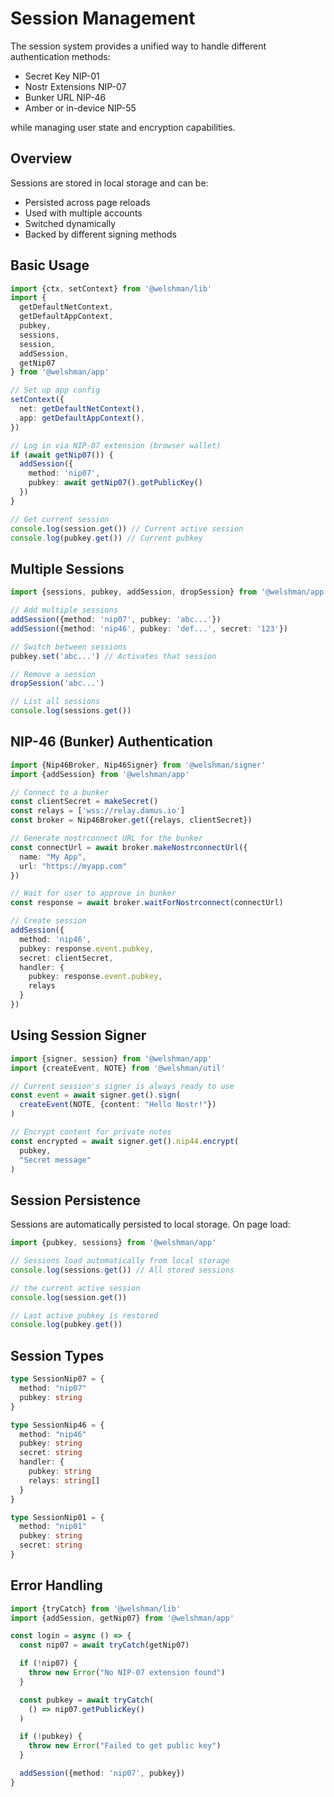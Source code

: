# Session Management

The session system provides a unified way to handle different authentication methods:
- Secret Key NIP-01
- Nostr Extensions NIP-07
- Bunker URL NIP-46
- Amber or in-device NIP-55

while managing user state and encryption capabilities.

## Overview

Sessions are stored in local storage and can be:
- Persisted across page reloads
- Used with multiple accounts
- Switched dynamically
- Backed by different signing methods

## Basic Usage

```typescript
import {ctx, setContext} from '@welshman/lib'
import {
  getDefaultNetContext,
  getDefaultAppContext,
  pubkey,
  sessions,
  session,
  addSession,
  getNip07
} from '@welshman/app'

// Set up app config
setContext({
  net: getDefaultNetContext(),
  app: getDefaultAppContext(),
})

// Log in via NIP-07 extension (browser wallet)
if (await getNip07()) {
  addSession({
    method: 'nip07',
    pubkey: await getNip07().getPublicKey()
  })
}

// Get current session
console.log(session.get()) // Current active session
console.log(pubkey.get()) // Current pubkey
```

## Multiple Sessions

```typescript
import {sessions, pubkey, addSession, dropSession} from '@welshman/app'

// Add multiple sessions
addSession({method: 'nip07', pubkey: 'abc...'})
addSession({method: 'nip46', pubkey: 'def...', secret: '123'})

// Switch between sessions
pubkey.set('abc...') // Activates that session

// Remove a session
dropSession('abc...')

// List all sessions
console.log(sessions.get())
```

## NIP-46 (Bunker) Authentication

```typescript
import {Nip46Broker, Nip46Signer} from '@welshman/signer'
import {addSession} from '@welshman/app'

// Connect to a bunker
const clientSecret = makeSecret()
const relays = ['wss://relay.damus.io']
const broker = Nip46Broker.get({relays, clientSecret})

// Generate nostrconnect URL for the bunker
const connectUrl = await broker.makeNostrconnectUrl({
  name: "My App",
  url: "https://myapp.com"
})

// Wait for user to approve in bunker
const response = await broker.waitForNostrconnect(connectUrl)

// Create session
addSession({
  method: 'nip46',
  pubkey: response.event.pubkey,
  secret: clientSecret,
  handler: {
    pubkey: response.event.pubkey,
    relays
  }
})
```

## Using Session Signer

```typescript
import {signer, session} from '@welshman/app'
import {createEvent, NOTE} from '@welshman/util'

// Current session's signer is always ready to use
const event = await signer.get().sign(
  createEvent(NOTE, {content: "Hello Nostr!"})
)

// Encrypt content for private notes
const encrypted = await signer.get().nip44.encrypt(
  pubkey,
  "Secret message"
)
```

## Session Persistence

Sessions are automatically persisted to local storage. On page load:

```typescript
import {pubkey, sessions} from '@welshman/app'

// Sessions load automatically from local storage
console.log(sessions.get()) // All stored sessions

// the current active session
console.log(session.get())

// Last active pubkey is restored
console.log(pubkey.get())
```

## Session Types

```typescript
type SessionNip07 = {
  method: "nip07"
  pubkey: string
}

type SessionNip46 = {
  method: "nip46"
  pubkey: string
  secret: string
  handler: {
    pubkey: string
    relays: string[]
  }
}

type SessionNip01 = {
  method: "nip01"
  pubkey: string
  secret: string
}
```

## Error Handling

```typescript
import {tryCatch} from '@welshman/lib'
import {addSession, getNip07} from '@welshman/app'

const login = async () => {
  const nip07 = await tryCatch(getNip07)

  if (!nip07) {
    throw new Error("No NIP-07 extension found")
  }

  const pubkey = await tryCatch(
    () => nip07.getPublicKey()
  )

  if (!pubkey) {
    throw new Error("Failed to get public key")
  }

  addSession({method: 'nip07', pubkey})
}
```

